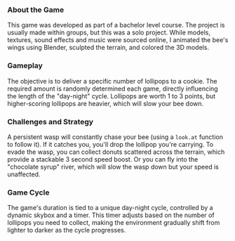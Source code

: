 
### About the Game

This game was developed as part of a bachelor level course. The project is usually made within groups, but this was a solo project. While models, textures, sound effects and music were sourced online, I animated the bee's wings using Blender, sculpted the terrain, and colored the 3D models.

### Gameplay

The objective is to deliver a specific number of lollipops to a cookie. The required amount is randomly determined each game, directly influencing the length of the "day-night" cycle. Lollipops are worth 1 to 3 points, but higher-scoring lollipops are heavier, which will slow your bee down.



### Challenges and Strategy

A persistent wasp will constantly chase your bee (using a `look.at` function to follow it). If it catches you, you'll drop the lollipop you're carrying. To evade the wasp, you can collect donuts scattered across the terrain, which provide a stackable 3 second speed boost. Or you can fly into the "chocolate syrup" river, which will slow the wasp down but your speed is unaffected.

### Game Cycle

The game's duration is tied to a unique day-night cycle, controlled by a dynamic skybox and a timer. This timer adjusts based on the number of lollipops you need to collect, making the environment gradually shift from lighter to darker as the cycle progresses.

